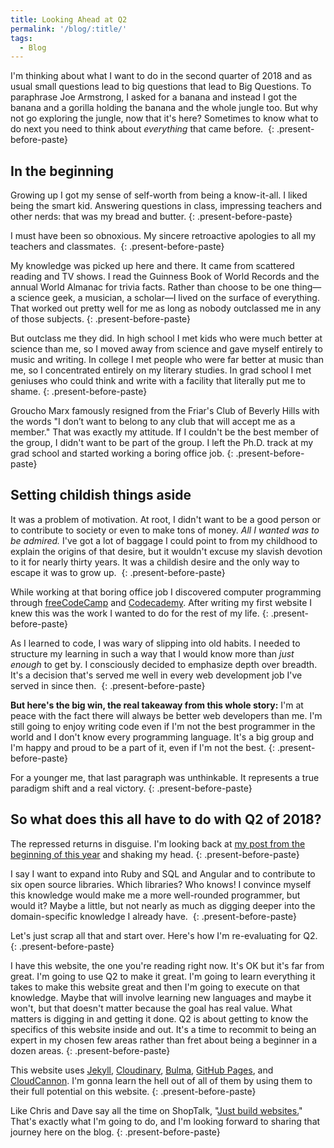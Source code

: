 ```yaml
---
title: Looking Ahead at Q2
permalink: '/blog/:title/'
tags:
  - Blog
---
```


I'm thinking about what I want to do in the second quarter of 2018 and as usual small questions lead to big questions that lead to Big Questions. To paraphrase Joe Armstrong, I asked for a banana and instead I got the banana and a gorilla holding the banana and the whole jungle too. But why not go exploring the jungle, now that it's here? Sometimes to know what to do next you need to think about *everything* that came before.&nbsp;
{: .present-before-paste}

## In the beginning

Growing up I got my sense of self-worth from being a know-it-all. I liked being the smart kid. Answering questions in class, impressing teachers and other nerds: that was my bread and butter.
{: .present-before-paste}

I must have been so obnoxious. My sincere retroactive apologies to all my teachers and classmates.&nbsp;
{: .present-before-paste}

My knowledge was picked up here and there. It came from scattered reading and TV shows. I read the Guinness Book of World Records and the annual World Almanac for trivia facts. Rather than choose to be one thing—a science geek, a musician, a scholar—I lived on the surface of everything. That worked out pretty well for me as long as nobody outclassed me in any of those subjects.
{: .present-before-paste}

But outclass me they did. In high school I met kids who were much better at science than me, so I moved away from science and gave myself entirely to music and writing. In college I met people who were far better at music than me, so I concentrated entirely on my literary studies. In grad school I met geniuses who could think and write with a facility that literally put me to shame.
{: .present-before-paste}

Groucho Marx famously resigned from the Friar's Club of Beverly Hills with the words "I don’t want to belong to any club that will accept me as a member." That was exactly my attitude. If I couldn't be the best member of the group, I didn't want to be part of the group. I left the Ph.D. track at my grad school and started working a boring office job.
{: .present-before-paste}

## Setting childish things aside

It was a problem of motivation. At root, I didn't want to be a good person or to contribute to society or even to make tons of money. *All I wanted was to be admired.*&nbsp;I've got a lot of baggage I could point to from my childhood to explain the origins of that desire, but it wouldn't excuse my slavish devotion to it for nearly thirty years. It was a childish desire and the only way to escape it was to grow up.&nbsp;
{: .present-before-paste}

While working at that boring office job I discovered computer programming through [freeCodeCamp](https://www.freecodecamp.org/) and&nbsp;[Codecademy](https://www.codecademy.com/). After writing my first website I knew this was the work I wanted to do for the rest of my life.
{: .present-before-paste}

As I learned to code, I was wary of slipping into old habits. I needed to structure my learning in such a way that I would know more than&nbsp;*just enough*&nbsp;to get by. I consciously decided to emphasize depth over breadth. It's a decision that's served me well in every web development job I've served in since then.&nbsp;
{: .present-before-paste}

**But here's the big win, the real takeaway from this whole story:**&nbsp;I'm at peace with the fact there will always be better web developers than me. I'm still going to enjoy writing code even if I'm not the best programmer in the world and I don't know every programming language. It's a big group and I'm happy and proud to be a part of it, even if I'm not the best.
{: .present-before-paste}

For a younger me, that last paragraph was unthinkable. It represents a true paradigm shift and a real victory.
{: .present-before-paste}

## So what does this all have to do with Q2 of 2018?

The repressed returns in disguise. I'm looking back at [my post from the beginning of this year](https://www.timothyellison.com/blog/new-year-goals.1/) and shaking my head.
{: .present-before-paste}

I say I want to expand into Ruby and SQL and Angular and to contribute to six open source libraries. Which libraries? Who knows! I convince myself this knowledge would make me a more well-rounded programmer, but would it? Maybe a little, but not nearly as much as digging deeper into the domain-specific knowledge I already have.&nbsp;
{: .present-before-paste}

Let's just scrap all that and start over. Here's how I'm re-evaluating for Q2.
{: .present-before-paste}

I have this website, the one you're reading right now. It's OK but it's far from great. I'm going to use Q2 to make it great. I'm going to learn everything it takes to make this website great and then I'm going to execute on that knowledge. Maybe that will involve learning new languages and maybe it won't, but that doesn't matter because the goal has real value. What matters is digging in and getting it done. Q2 is about getting to know the specifics of this website inside and out. It's a time to recommit to being an expert in my chosen few areas rather than fret about being a beginner in a dozen areas.
{: .present-before-paste}

This website uses [Jekyll](https://jekyllrb.com/), [Cloudinary](https://cloudinary.com/),&nbsp;[Bulma](https://bulma.io/), [GitHub Pages](https://pages.github.com/), and [CloudCannon](https://cloudcannon.com/). I'm gonna learn the hell out of all of them by using them to their full potential on this website.
{: .present-before-paste}

Like Chris and Dave say all the time on ShopTalk, "[Just build websites.](http://justbuildwebsites.com/)" That's exactly what I'm going to do, and I'm looking forward to sharing that journey here on the blog.
{: .present-before-paste}